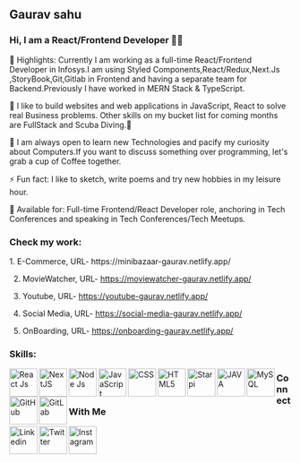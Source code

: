 <h2>Gaurav sahu</h2>

<h3>Hi, I am a React/Frontend Developer 👩‍💻</h3>


🔭 Highlights: Currently I am working as a full-time React/Frontend Developer in Infosys.I am using Styled Components,React/Redux,Next.Js ,StoryBook,Git,Gitlab in Frontend and having a separate team for Backend.Previously I have worked in MERN Stack & TypeScript.


🌱 I like to build websites and web applications in JavaScript, React to solve real Business problems. Other skills on my bucket list for coming months are FullStack and Scuba Diving.🙂

👯 I am always open to learn new Technologies and pacify my curiosity about Computers.If you want to discuss something over programming, let's grab a cup of Coffee together.

⚡ Fun fact: I like to sketch, write poems and try new hobbies in my leisure hour.

👋 Available for: Full-time Frontend/React Developer role, anchoring in Tech Conferences and speaking in Tech Conferences/Tech Meetups.

<h3>Check my work:</h3>
 1. E-Commerce,   URL- https://minibazaar-gaurav.netlify.app/
 
 2. MovieWatcher, URL- https://moviewatcher-gaurav.netlify.app/
 
 3. Youtube,      URL- https://youtube-gaurav.netlify.app/
 
 4. Social Media, URL- https://social-media-gaurav.netlify.app/
 
 5. OnBoarding,   URL- https://onboarding-gaurav.netlify.app/ 

<h3>Skills:</h3>

<img align="left" alt="React Js" width="50px" src="https://cdn.icon-icons.com/icons2/2699/PNG/512/reactjs_logo_icon_170805.png" />
<img align="left" alt="NextJS" width="50px" src="https://images.ctfassets.net/23aumh6u8s0i/c04wENP3FnbevwdWzrePs/1e2739fa6d0aa5192cf89599e009da4e/nextjs" />
<img align="left" alt="Node Js" width="50px" src="https://www.vectorlogo.zone/logos/nodejs/nodejs-ar21.png" />
<img align="left" alt="JavaScript" width="50px" src="https://logowik.com/content/uploads/images/javascript.jpg" />
<img align="left" alt="CSS" width="50px" src="https://cdn-icons-png.flaticon.com/512/5968/5968242.png" />
<img align="left" alt="HTML5" width="50px" src="https://cdn-icons-png.flaticon.com/512/5968/5968267.png" />
<img align="left" alt="Starpi" width="50px" src="https://www.cmswire.com/-/media/6f319f84dc3d4db69457aeda6ffc092f.ashx" />
<img align="left" alt="JAVA" width="50px" src="https://cdn.worldvectorlogo.com/logos/java.svg" />
<img align="left" alt="MySQL" width="50px" src="https://uxwing.com/wp-content/themes/uxwing/download/brands-and-social-media/mysql-icon.png" />
<img align="left" alt="GitHub" width="50px" src="https://images.velog.io/images/always0ne/post/c07cb088-b502-41f2-9a6d-b89748e10e99/128-1280187_github-logo-png-github-transparent-png.png" />
<img align="left" alt="GitLab" width="50px" src="https://about.gitlab.com/images/press/logo/print/jpg/gitlab-logo-150.jpg" />



<h3>Connect With Me</h3>
<a href="https://www.linkedin.com/in/gauravsahugs/"><img align="left" alt="Linkedin" width="50px" src="https://static.vecteezy.com/system/resources/previews/018/930/587/original/linkedin-logo-linkedin-icon-transparent-free-png.png"/></a>
<a  href="https://twitter.com/sahugaurav80"><img align="left" alt="Twitter" width="50px" src="https://img.freepik.com/premium-vector/social-media-icon-illustration-twitter-twitter-icon-vector-illustration_561158-2027.jpg"/></a>
<a  href="https://www.instagram.com/goku.____/"><img align="left" alt="Instagram" width="50px" src="https://upload.wikimedia.org/wikipedia/commons/thumb/a/a5/Instagram_icon.png/2048px-Instagram_icon.png"/></a>
